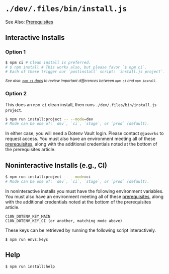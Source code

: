 # `./dev/.files/bin/install.js`

See Also: [Prerequisites](./prerequisites.md)

## Interactive Installs

### Option 1

```bash
$ npm ci # Clean install is preferred.
# $ npm install # This works also, but please favor `$ npm ci`.
# Each of these trigger our `postinstall` script: `install.js project`.
```

<small>_See also: [`npm ci` docs](https://docs.npmjs.com/cli/commands/npm-ci) to review important differences between `npm ci` and `npm install`._</small>

### Option 2

This does an `npm ci` clean install, then runs `./dev/.files/bin/install.js project`.

```bash
$ npm run install:project -- --mode=dev
# Mode can be one of: `dev`, `ci`, `stage`, or `prod` (default).
```

In either case, you will need a Dotenv Vault login. Please contact `@jaswrks` to request access. You must also have an environment meeting all of these [prerequisites](./prerequisites.md), along with the additional credentials noted at the bottom of the prerequisites article.

## Noninteractive Installs (e.g., CI)

```bash
$ npm run install:project -- --mode=ci
# Mode can be one of: `dev`, `ci`, `stage`, or `prod` (default).
```

In noninteractive installs you must have the following environment variables. You must also have an environment meeting all of these [prerequisites](./prerequisites.md), along with the additional credentials noted at the bottom of the prerequisites article.

```
C10N_DOTENV_KEY_MAIN
C10N_DOTENV_KEY_CI (or another, matching mode above)
```

These keys can be retrieved by running the following script interactively.

```
$ npm run envs:keys
```

## Help

```bash
$ npm run install:help
```
